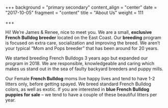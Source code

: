 +++
background = "primary secondary"
content_align = "center"
date = "2017-10-05"
fragment = "content"
title = "About Us"
weight = 111

+++

Hi! We’re James & Renee, nice to meet you. We are a small, **exclusive French Bulldog breeder** located on the East Coast. Our **breeding** program is focused on extra care, socialization and improving the breed. We aren’t your typical “Mom and Pops breeder” that has been around for 20 years.

We started breeding French Bulldogs 3 years ago but expanded our program in 2018. We are responsible, knowledgeable and caring which makes us stand out in the sea of faulty backyard breeders and puppy mills.

Our Female **French Bulldog** moms live happy lives and tend to have 1-2 litters only, before getting spayed. We breed standard French Bulldog colors, as well as exotic. If you are interested in **blue French Bulldog puppies for sale** – we tend to have a couple of these beautiful litters per year.